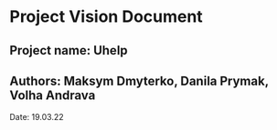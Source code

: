 # Project Vision Document
## Project name: Uhelp
## Authors: Maksym Dmyterko, Danila Prymak, Volha Andrava  
Date: 19.03.22 
